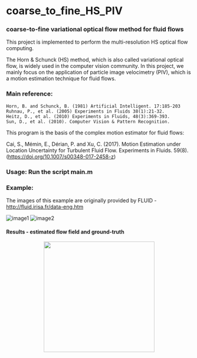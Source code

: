 # coarse_to_fine_HS_PIV

### coarse-to-fine variational optical flow method for fluid flows

This project is implemented to perform the multi-resolution HS optical flow computing.  

The Horn & Schunck (HS) method, which is also called variational optical flow, is widely used in the computer vision community. 
In this project, we mainly focus on the application of particle image velocimetry (PIV), which is a motion estimation technique for fluid flows.
<br> 

### Main reference:

	Horn, B. and Schunck, B. (1981) Artificial Intelligent. 17:185-203  
	Ruhnau, P., et al. (2005) Experiments in Fluids 38(1):21-32.  
	Heitz, D., et al. (2010) Experiments in Fluids, 48(3):369-393.  
	Sun, D., et al. (2010). Computer Vision & Pattern Recognition.  


This program is the basis of the complex motion estimator for fluid flows:

  Cai, S., Mémin, E., Dérian, P. and Xu, C. (2017). Motion Estimation under Location Uncertainty for Turbulent Fluid Flow. Experiments in Fluids. 59(8). (https://doi.org/10.1007/s00348-017-2458-z)  
  

### Usage:  Run the script main.m  
  
### Example:

The images of this example are originally provided by FLUID - http://fluid.irisa.fr/data-eng.htm  

![image1](https://github.com/shengzesnail/coarse_to_fine_HS_PIV/blob/master/data/image1.png)
![image2](https://github.com/shengzesnail/coarse_to_fine_HS_PIV/blob/master/data/image2.png)


#### Results - estimated flow field and ground-truth

<div align=center><img height="300" src="https://github.com/shengzesnail/coarse_to_fine_HS_PIV/blob/master/data/uv.png"/></div>


